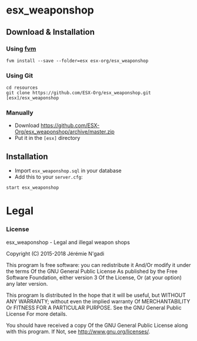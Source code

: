 # esx_weaponshop

## Download & Installation

### Using [fvm](https://github.com/qlaffont/fvm-installer)
```
fvm install --save --folder=esx esx-org/esx_weaponshop
```

### Using Git
```
cd resources
git clone https://github.com/ESX-Org/esx_weaponshop.git [esx]/esx_weaponshop
```

### Manually
- Download https://github.com/ESX-Org/esx_weaponshop/archive/master.zip
- Put it in the `[esx]` directory

## Installation
- Import `esx_weaponshop.sql` in your database
- Add this to your `server.cfg`:

```
start esx_weaponshop
```

# Legal
### License
esx_weaponshop - Legal and illegal weapon shops

Copyright (C) 2015-2018 Jérémie N'gadi

This program Is free software: you can redistribute it And/Or modify it under the terms Of the GNU General Public License As published by the Free Software Foundation, either version 3 Of the License, Or (at your option) any later version.

This program Is distributed In the hope that it will be useful, but WITHOUT ANY WARRANTY; without even the implied warranty Of MERCHANTABILITY Or FITNESS FOR A PARTICULAR PURPOSE. See the GNU General Public License For more details.

You should have received a copy Of the GNU General Public License along with this program. If Not, see http://www.gnu.org/licenses/.